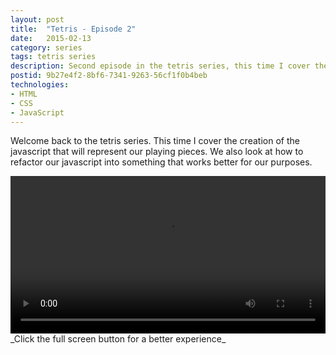 ```yaml
---
layout: post
title:  "Tetris - Episode 2"
date:   2015-02-13
category: series
tags: tetris series
description: Second episode in the tetris series, this time I cover the javascript needed to represent the playing objects.
postid: 9b27e4f2-8bf6-7341-9263-56cf1f0b4beb
technologies:
- HTML
- CSS
- JavaScript
---
```


Welcome back to the tetris series. This time I cover the creation of the javascript that will represent our playing pieces. We also look at how to refactor our javascript into something that works better for our purposes.

<video style="width:100%;" controls>
	<source src="http://videos.quarrantine.com:8000?name=Tetris2.mp4" type="video/mp4">
</video>
_Click the full screen button for a better experience_
